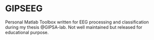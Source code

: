 # GIPSEEG
Personal Matlab Toolbox written for EEG processing and classification during my thesis @GIPSA-lab. Not well maintained but released for educational purpose.
